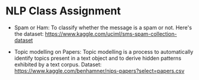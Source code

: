# NLP Class Assignment
* Spam or Ham: To classify whether the message is a spam or not. Here's the dataset:  https://www.kaggle.com/uciml/sms-spam-collection-dataset

* Topic modelling on Papers: Topic modelling is a process to automatically identify topics present in a text object and to derive hidden patterns exhibited by a text corpus. Dataset: https://www.kaggle.com/benhamner/nips-papers?select=papers.csv
